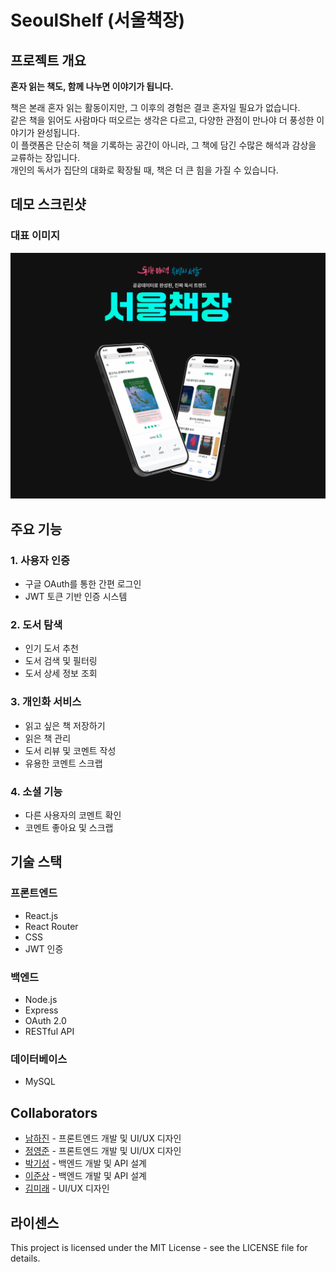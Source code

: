 # SeoulShelf (서울책장)

## 프로젝트 개요

**혼자 읽는 책도, 함께 나누면 이야기가 됩니다.**

책은 본래 혼자 읽는 활동이지만, 그 이후의 경험은 결코 혼자일 필요가 없습니다. <br>
같은 책을 읽어도 사람마다 떠오르는 생각은 다르고, 다양한 관점이 만나야 더 풍성한 이야기가 완성됩니다. <br>
이 플랫폼은 단순히 책을 기록하는 공간이 아니라, 그 책에 담긴 수많은 해석과 감상을 교류하는 장입니다. <br>
개인의 독서가 집단의 대화로 확장될 때, 책은 더 큰 힘을 가질 수 있습니다.

## 데모 스크린샷

### 대표 이미지
![대표 이미지](./서울책장_대표이미지1.png)

## 주요 기능

### 1. 사용자 인증
- 구글 OAuth를 통한 간편 로그인
- JWT 토큰 기반 인증 시스템

### 2. 도서 탐색
- 인기 도서 추천
- 도서 검색 및 필터링
- 도서 상세 정보 조회

### 3. 개인화 서비스
- 읽고 싶은 책 저장하기
- 읽은 책 관리
- 도서 리뷰 및 코멘트 작성
- 유용한 코멘트 스크랩

### 4. 소셜 기능
- 다른 사용자의 코멘트 확인
- 코멘트 좋아요 및 스크랩

## 기술 스택

### 프론트엔드
- React.js
- React Router
- CSS
- JWT 인증

### 백엔드
- Node.js
- Express
- OAuth 2.0
- RESTful API

### 데이터베이스
- MySQL

## Collaborators

- [남하진](https://github.com/kimchikilla) - 프론트엔드 개발 및 UI/UX 디자인
- [정영준](https://github.com/YeongJunJeong) - 프론트엔드 개발 및 UI/UX 디자인
- [박기성](https://github.com/gisung3253) - 백엔드 개발 및 API 설계
- [이준상](https://github.com/Junsang-L33) - 백엔드 개발 및 API 설계
- [김미래](https://github.com/kimmiro) - UI/UX 디자인

## 라이센스

This project is licensed under the MIT License - see the LICENSE file for details.